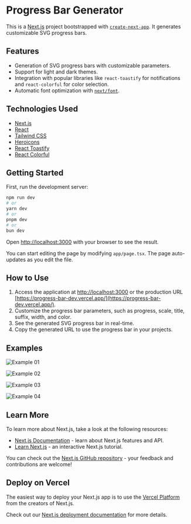 # Progress Bar Generator

This is a [Next.js](https://nextjs.org) project bootstrapped with [`create-next-app`](https://nextjs.org/docs/app/api-reference/cli/create-next-app). It generates customizable SVG progress bars.

## Features

- Generation of SVG progress bars with customizable parameters.
- Support for light and dark themes.
- Integration with popular libraries like `react-toastify` for notifications and `react-colorful` for color selection.
- Automatic font optimization with [`next/font`](https://nextjs.org/docs/app/building-your-application/optimizing/fonts).

## Technologies Used

- [Next.js](https://nextjs.org)
- [React](https://reactjs.org)
- [Tailwind CSS](https://tailwindcss.com)
- [Heroicons](https://heroicons.com)
- [React Toastify](https://fkhadra.github.io/react-toastify/)
- [React Colorful](https://omgovich.github.io/react-colorful/)

## Getting Started

First, run the development server:

```bash
npm run dev
# or
yarn dev
# or
pnpm dev
# or
bun dev
```

Open [http://localhost:3000](http://localhost:3000) with your browser to see the result.

You can start editing the page by modifying `app/page.tsx`. The page auto-updates as you edit the file.

## How to Use

1. Access the application at [http://localhost:3000](http://localhost:3000) or the production URL [https://progress-bar-dev.vercel.app/](https://progress-bar-dev.vercel.app/).
2. Customize the progress bar parameters, such as progress, scale, title, suffix, width, and color.
3. See the generated SVG progress bar in real-time.
4. Copy the generated URL to use the progress bar in your projects.

## Examples
![Example 01](https://progress-bar-dev.vercel.app/27/?title=Example%2001&width=250&color=17865e)

![Example 02](https://progress-bar-dev.vercel.app/15/?title=Example%2002&suffix=%20%2F%2030&scale=30&width=50&color=656080)

![Example 03](https://progress-bar-dev.vercel.app/75/?title=Example%2003&suffix=%20of%2090&scale=90&width=120&color=f71111)

![Example 04](https://progress-bar-dev.vercel.app/50/)

## Learn More

To learn more about Next.js, take a look at the following resources:

- [Next.js Documentation](https://nextjs.org/docs) - learn about Next.js features and API.
- [Learn Next.js](https://nextjs.org/learn) - an interactive Next.js tutorial.

You can check out the [Next.js GitHub repository](https://github.com/vercel/next.js) - your feedback and contributions are welcome!

## Deploy on Vercel

The easiest way to deploy your Next.js app is to use the [Vercel Platform](https://vercel.com/new?utm_medium=default-template&filter=next.js&utm_source=create-next-app&utm_campaign=create-next-app-readme) from the creators of Next.js.

Check out our [Next.js deployment documentation](https://nextjs.org/docs/app/building-your-application/deploying) for more details.
